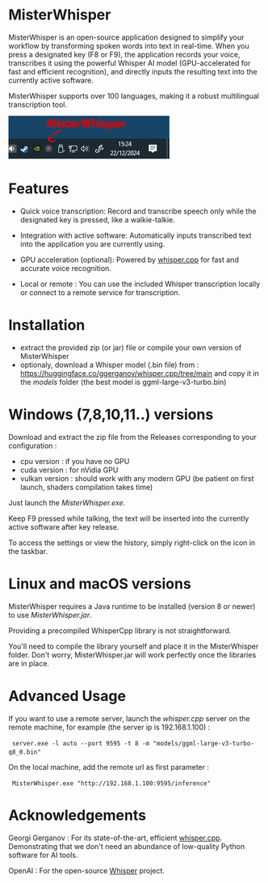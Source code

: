 # MisterWhisper
 

MisterWhisper is an open-source application designed to simplify your workflow by transforming spoken words into text in real-time. When you press a designated key (F8 or F9), the application records your voice, transcribes it using the powerful Whisper AI model (GPU-accelerated for fast and efficient recognition), and directly inputs the resulting text into the currently active software.

MisterWhisper supports over 100 languages, making it a robust multilingual transcription tool.

![MisterWhisper](https://raw.githubusercontent.com/openconcerto/MisterWhisper/refs/heads/main/tray.png)


# Features

- Quick voice transcription: Record and transcribe speech only while the designated key is pressed, like a walkie-talkie.

- Integration with active software: Automatically inputs transcribed text into the application you are currently using.

- GPU acceleration (optional): Powered by [whisper.cpp](https://github.com/ggerganov/whisper.cpp) for fast and accurate voice recognition.

- Local or remote : You can use the included Whisper transcription locally or connect to a remote service for transcription.

# Installation

- extract the provided zip (or jar) file or compile your own version of MisterWhisper
- optionaly, download a Whisper model (.bin file) from : https://huggingface.co/ggerganov/whisper.cpp/tree/main and copy it in the *models* folder 
(the best model is ggml-large-v3-turbo.bin)

# Windows (7,8,10,11..) versions

Download and extract the zip file from the Releases corresponding to your configuration :
- cpu version : if you have no GPU
- cuda version : for nVidia GPU
- vulkan version : should work with any modern GPU (be patient on first launch, shaders compilation takes time)

Just launch the *MisterWhisper.exe*.

Keep F9 pressed while talking, the text will be inserted into the currently active software after key release.

To access the settings or view the history, simply right-click on the icon in the taskbar.

# Linux and macOS versions

MisterWhisper requires a Java runtime to be installed (version 8 or newer) to use *MisterWhisper.jar*.

Providing a precompiled WhisperCpp library is not straightforward. 

You'll need to compile the library yourself and place it in the MisterWhisper folder. 
Don't worry, MisterWhisper.jar will work perfectly once the libraries are in place.

# Advanced Usage
If you want to use a remote server, launch the *whisper.cpp* server on the remote machine, for example (the server ip is 192.168.1.100) :

`` 
server.exe -l auto --port 9595 -t 8 -m "models/ggml-large-v3-turbo-q8_0.bin"
``

On the local machine, add the remote url as first parameter : 

`` 
MisterWhisper.exe "http://192.168.1.100:9595/inference"
``

# Acknowledgements

Georgi Gerganov : For its state-of-the-art, efficient [whisper.cpp](https://github.com/ggerganov/whisper.cpp). Demonstrating that we don't need an abundance of low-quality Python software for AI tools.

OpenAI : For the open-source [Whisper](https://github.com/openai/whisper) project.

